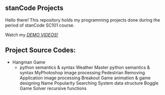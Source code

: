## stanCode Projects
Hello there!
This repository holds my programming projects done during the period of stanCode SC101 course.

Watch my *[DEMO VIDEOS!](https://drive.google.com/drive/folders/1Gi3bn9qPW_gR0ISyGzVPLd5Bztdvd7rF?fbclid=IwAR36BW3v_bHn-Idsh-0_ROSWLwrXOzoervZId25OOzH2LX4b6FCGDfULdDg)*
## Project Source Codes:
* Hangman Game
  * python semantics & syntax
Weather Master
  python semantics & syntax
MyPhotoshop
  image processing
Pedestrian Removing Application
  image processing
Breakout Game
  animation & game designing
Name Popularity Searching System
  data structure
Boggle Game Solver
  recursive functions
